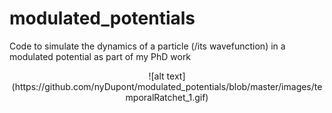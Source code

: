 # modulated_potentials
Code to simulate the dynamics of a particle (/its wavefunction) in a modulated potential as part of my PhD work

<center>
![alt text](https://github.com/nyDupont/modulated_potentials/blob/master/images/temporalRatchet_1.gif)
</center>
